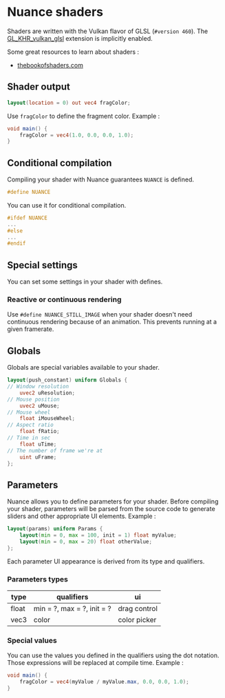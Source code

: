 # Nuance shaders

Shaders are written with the Vulkan flavor of GLSL (`#version 460`).
The [GL_KHR_vulkan_glsl](https://github.com/KhronosGroup/GLSL/blob/master/extensions/khr/GL_KHR_vulkan_glsl.txt)
extension is implicitly enabled.

Some great resources to learn about shaders :

- [thebookofshaders.com](https://thebookofshaders.com/)

## Shader output

```glsl
layout(location = 0) out vec4 fragColor;
```

Use `fragColor` to define the fragment color. Example :

```glsl
void main() {
    fragColor = vec4(1.0, 0.0, 0.0, 1.0);
}
```

## Conditional compilation

Compiling your shader with Nuance guarantees `NUANCE` is defined.

```glsl
#define NUANCE
```

You can use it for conditional compilation.

```glsl
#ifdef NUANCE
...
#else
...
#endif
```

## Special settings

You can set some settings in your shader with defines.

### Reactive or continuous rendering

Use `#define NUANCE_STILL_IMAGE` when your shader doesn't need continuous rendering because of an
animation. This prevents running at a given framerate.

## Globals

Globals are special variables available to your shader.

```glsl
layout(push_constant) uniform Globals {
// Window resolution
    uvec2 uResolution;
// Mouse position
    uvec2 uMouse;
// Mouse wheel
    float iMouseWheel;
// Aspect ratio
    float fRatio;
// Time in sec
    float uTime;
// The number of frame we're at
    uint uFrame;
};
```

## Parameters

Nuance allows you to define parameters for your shader. Before compiling your shader, parameters
will be parsed from the source code to generate sliders and other appropriate UI elements. Example :

```glsl
layout(params) uniform Params {
    layout(min = 0, max = 100, init = 1) float myValue;
    layout(min = 0, max = 20) float otherValue;
};
```

Each parameter UI appearance is derived from its type and qualifiers.

### Parameters types

type |qualifiers                |ui
-----|--------------------------|------------
float|min = ?, max = ?, init = ?|drag control
vec3 |color                     |color picker

### Special values

You can use the values you defined in the qualifiers using the dot notation. Those expressions will
be replaced at compile time. Example :

```glsl
void main() {
    fragColor = vec4(myValue / myValue.max, 0.0, 0.0, 1.0);
}
```
